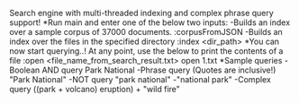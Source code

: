 Search engine with multi-threaded indexing and complex phrase query support!
*Run main and enter one of the below two inputs:
-Builds an index over a sample corpus of 37000 documents.
:corpusFromJSON
-Builds an index over the files in the specified directory
:index <dir_path>
*You can now start querying..!
At any point, use the below to print the contents of a file
:open <file_name_from_search_result.txt>
open 1.txt
*Sample queries
-Boolean AND query
Park National
-Phrase query (Quotes are inclusive!)
"Park National"
-NOT query
"park national" -"national park"
-Complex query
((park + volcano) eruption) + "wild fire" 
